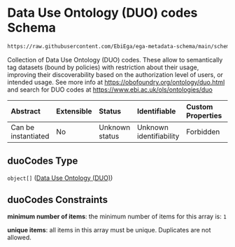 # Data Use Ontology (DUO) codes Schema

```txt
https://raw.githubusercontent.com/EbiEga/ega-metadata-schema/main/schemas/EGA.policy.json#/properties/duoCodes
```

Collection of Data Use Ontology (DUO) codes. These allow to semantically tag datasets (bound by policies) with restriction about their usage, improving their discoverability based on the authorization level of users, or intended usage. See more info at <https://obofoundry.org/ontology/duo.html> and search for DUO codes at <https://www.ebi.ac.uk/ols/ontologies/duo>

| Abstract            | Extensible | Status         | Identifiable            | Custom Properties | Additional Properties | Access Restrictions | Defined In                                                                   |
| :------------------ | :--------- | :------------- | :---------------------- | :---------------- | :-------------------- | :------------------ | :--------------------------------------------------------------------------- |
| Can be instantiated | No         | Unknown status | Unknown identifiability | Forbidden         | Forbidden             | none                | [EGA.policy.json\*](../../../schemas/EGA.policy.json "open original schema") |

## duoCodes Type

`object[]` ([Data Use Ontology (DUO)](ega-8-properties-data-use-ontology-duo-codes-data-use-ontology-duo.md))

## duoCodes Constraints

**minimum number of items**: the minimum number of items for this array is: `1`

**unique items**: all items in this array must be unique. Duplicates are not allowed.
